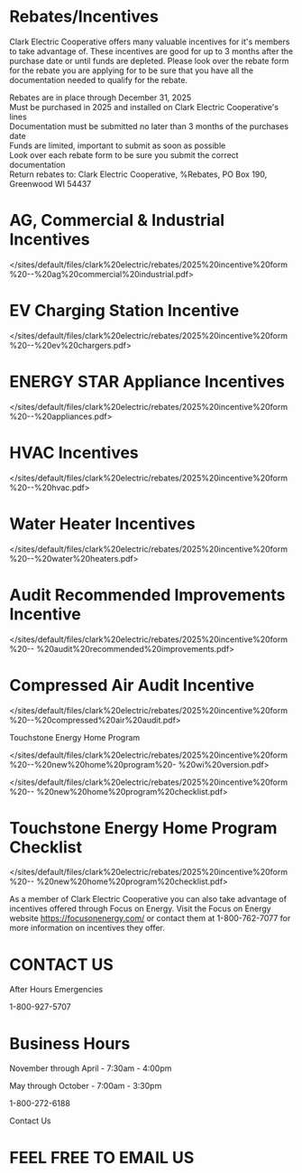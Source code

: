 # Rebates/Incentives  

Clark Electric Cooperative offers many valuable incentives for it's members to take advantage of. These incentives are good for up to 3 months after the purchase date or until funds are depleted. Please look over the rebate form for the rebate you are applying for to be sure that you have all the documentation needed to qualify for the rebate.  

Rebates are in place through December 31, 2025   
Must be purchased in 2025 and installed on Clark Electric Cooperative's lines   
Documentation must be submitted no later than 3 months of the purchases date   
Funds are limited, important to submit as soon as possible   
Look over each rebate form to be sure you submit the correct documentation   
Return rebates to: Clark Electric Cooperative,  %Rebates, PO Box 190, Greenwood WI 54437  

# AG, Commercial & Industrial Incentives  

</sites/default/files/clark%20electric/rebates/2025%20incentive%20form%20--%20ag%20commercial%20industrial.pdf>  

# EV Charging Station Incentive  

</sites/default/files/clark%20electric/rebates/2025%20incentive%20form%20--%20ev%20chargers.pdf>  

# ENERGY STAR Appliance Incentives  

</sites/default/files/clark%20electric/rebates/2025%20incentive%20form%20--%20appliances.pdf>  

# HVAC Incentives  

</sites/default/files/clark%20electric/rebates/2025%20incentive%20form%20--%20hvac.pdf>  

# Water Heater Incentives  

</sites/default/files/clark%20electric/rebates/2025%20incentive%20form%20--%20water%20heaters.pdf>  

# Audit Recommended Improvements Incentive  

</sites/default/files/clark%20electric/rebates/2025%20incentive%20form%20-- %20audit%20recommended%20improvements.pdf>  

# Compressed Air Audit Incentive  

</sites/default/files/clark%20electric/rebates/2025%20incentive%20form%20--%20compressed%20air%20audit.pdf>  

Touchstone Energy Home Program  

</sites/default/files/clark%20electric/rebates/2025%20incentive%20form%20--%20new%20home%20program%20- %20wi%20version.pdf>  

</sites/default/files/clark%20electric/rebates/2025%20incentive%20form%20-- %20new%20home%20program%20checklist.pdf>  

# Touchstone Energy Home Program Checklist  

</sites/default/files/clark%20electric/rebates/2025%20incentive%20form%20-- %20new%20home%20program%20checklist.pdf>  

As a member of Clark Electric Cooperative you can also take advantage of incentives offered through Focus on Energy. Visit the Focus on Energy website <https://focusonenergy.com/> or contact them at 1-800-762-7077 for more information on incentives they offer.  

# CONTACT US  

After Hours Emergencies  

1-800-927-5707  

# Business Hours  

November through April - 7:30am - 4:00pm  

May through October - 7:00am - 3:30pm  

1-800-272-6188  

Contact Us </contact-us-cec>  

# FEEL FREE TO EMAIL US  